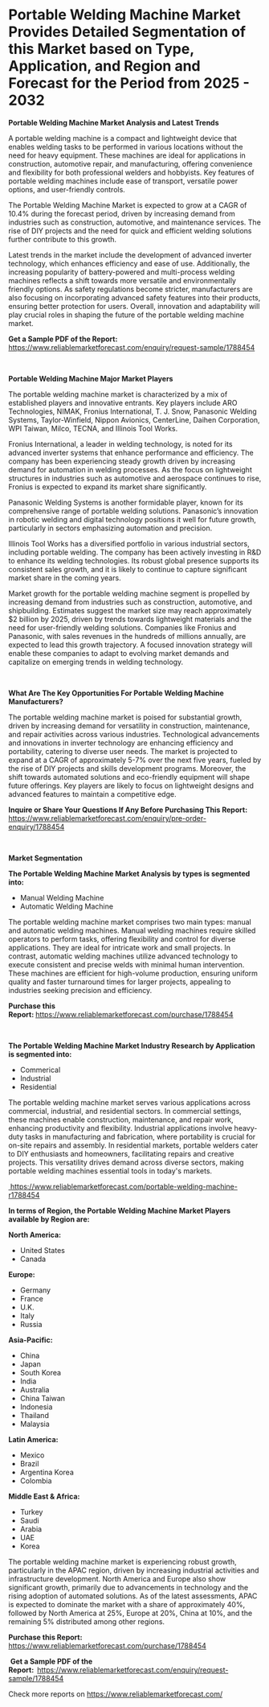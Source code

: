 <p><h1>Portable Welding Machine Market Provides Detailed Segmentation of this Market based on Type, Application, and Region and Forecast for the Period from 2025 - 2032</h1></p><p><strong>Portable Welding Machine Market Analysis and Latest Trends</strong></p>
<p><p>A portable welding machine is a compact and lightweight device that enables welding tasks to be performed in various locations without the need for heavy equipment. These machines are ideal for applications in construction, automotive repair, and manufacturing, offering convenience and flexibility for both professional welders and hobbyists. Key features of portable welding machines include ease of transport, versatile power options, and user-friendly controls.</p><p>The Portable Welding Machine Market is expected to grow at a CAGR of 10.4% during the forecast period, driven by increasing demand from industries such as construction, automotive, and maintenance services. The rise of DIY projects and the need for quick and efficient welding solutions further contribute to this growth. </p><p>Latest trends in the market include the development of advanced inverter technology, which enhances efficiency and ease of use. Additionally, the increasing popularity of battery-powered and multi-process welding machines reflects a shift towards more versatile and environmentally friendly options. As safety regulations become stricter, manufacturers are also focusing on incorporating advanced safety features into their products, ensuring better protection for users. Overall, innovation and adaptability will play crucial roles in shaping the future of the portable welding machine market.</p></p>
<p><strong>Get a Sample PDF of the Report:&nbsp;</strong> <a href="https://www.reliablemarketforecast.com/enquiry/request-sample/1788454?utm_campaign=2232&utm_medium=2&utm_source=Github&utm_content=ia&utm_term=22022025&utm_id=portable-welding-machine">https://www.reliablemarketforecast.com/enquiry/request-sample/1788454</a></p>
<p>&nbsp;</p>
<p><strong>Portable Welding Machine Major Market Players</strong></p>
<p><p>The portable welding machine market is characterized by a mix of established players and innovative entrants. Key players include ARO Technologies, NIMAK, Fronius International, T. J. Snow, Panasonic Welding Systems, Taylor-Winfield, Nippon Avionics, CenterLine, Daihen Corporation, WPI Taiwan, Milco, TECNA, and Illinois Tool Works.</p><p>Fronius International, a leader in welding technology, is noted for its advanced inverter systems that enhance performance and efficiency. The company has been experiencing steady growth driven by increasing demand for automation in welding processes. As the focus on lightweight structures in industries such as automotive and aerospace continues to rise, Fronius is expected to expand its market share significantly.</p><p>Panasonic Welding Systems is another formidable player, known for its comprehensive range of portable welding solutions. Panasonic’s innovation in robotic welding and digital technology positions it well for future growth, particularly in sectors emphasizing automation and precision.</p><p>Illinois Tool Works has a diversified portfolio in various industrial sectors, including portable welding. The company has been actively investing in R&D to enhance its welding technologies. Its robust global presence supports its consistent sales growth, and it is likely to continue to capture significant market share in the coming years.</p><p>Market growth for the portable welding machine segment is propelled by increasing demand from industries such as construction, automotive, and shipbuilding. Estimates suggest the market size may reach approximately $2 billion by 2025, driven by trends towards lightweight materials and the need for user-friendly welding solutions. Companies like Fronius and Panasonic, with sales revenues in the hundreds of millions annually, are expected to lead this growth trajectory. A focused innovation strategy will enable these companies to adapt to evolving market demands and capitalize on emerging trends in welding technology.</p></p>
<p>&nbsp;</p>
<p><strong>What Are The Key Opportunities For Portable Welding Machine Manufacturers?</strong></p>
<p><p>The portable welding machine market is poised for substantial growth, driven by increasing demand for versatility in construction, maintenance, and repair activities across various industries. Technological advancements and innovations in inverter technology are enhancing efficiency and portability, catering to diverse user needs. The market is projected to expand at a CAGR of approximately 5-7% over the next five years, fueled by the rise of DIY projects and skills development programs. Moreover, the shift towards automated solutions and eco-friendly equipment will shape future offerings. Key players are likely to focus on lightweight designs and advanced features to maintain a competitive edge.</p></p>
<p><strong>Inquire or Share Your Questions If Any Before Purchasing This Report:</strong> <a href="https://www.reliablemarketforecast.com/enquiry/pre-order-enquiry/1788454?utm_campaign=2232&utm_medium=2&utm_source=Github&utm_content=ia&utm_term=22022025&utm_id=portable-welding-machine">https://www.reliablemarketforecast.com/enquiry/pre-order-enquiry/1788454</a></p>
<p>&nbsp;</p>
<p><strong>Market Segmentation</strong></p>
<p><strong>The Portable Welding Machine Market Analysis by types is segmented into:</strong></p>
<p><ul><li>Manual Welding Machine</li><li>Automatic Welding Machine</li></ul></p>
<p><p>The portable welding machine market comprises two main types: manual and automatic welding machines. Manual welding machines require skilled operators to perform tasks, offering flexibility and control for diverse applications. They are ideal for intricate work and small projects. In contrast, automatic welding machines utilize advanced technology to execute consistent and precise welds with minimal human intervention. These machines are efficient for high-volume production, ensuring uniform quality and faster turnaround times for larger projects, appealing to industries seeking precision and efficiency.</p></p>
<p><strong>Purchase this Report:&nbsp;</strong><a href="https://www.reliablemarketforecast.com/purchase/1788454?utm_campaign=2232&utm_medium=2&utm_source=Github&utm_content=ia&utm_term=22022025&utm_id=portable-welding-machine">https://www.reliablemarketforecast.com/purchase/1788454</a></p>
<p>&nbsp;</p>
<p><strong>The Portable Welding Machine Market Industry Research by Application is segmented into:</strong></p>
<p><ul><li>Commerical</li><li>Industrial</li><li>Residential</li></ul></p>
<p><p>The portable welding machine market serves various applications across commercial, industrial, and residential sectors. In commercial settings, these machines enable construction, maintenance, and repair work, enhancing productivity and flexibility. Industrial applications involve heavy-duty tasks in manufacturing and fabrication, where portability is crucial for on-site repairs and assembly. In residential markets, portable welders cater to DIY enthusiasts and homeowners, facilitating repairs and creative projects. This versatility drives demand across diverse sectors, making portable welding machines essential tools in today's markets.</p></p>
<p><a href="https://www.reliablemarketforecast.com/portable-welding-machine-r1788454?utm_campaign=2232&utm_medium=2&utm_source=Github&utm_content=ia&utm_term=22022025&utm_id=portable-welding-machine">&nbsp;https://www.reliablemarketforecast.com/portable-welding-machine-r1788454</a></p>
<p><strong>In terms of Region, the Portable Welding Machine Market Players available by Region are:</strong></p>
<p>
    <p> <strong> North America: </strong>
        <ul>
            <li>United States</li>
            <li>Canada</li>
        </ul>
        </p> 
    <p> <strong> Europe: </strong>
        <ul>
            <li>Germany</li>
            <li>France</li>
            <li>U.K.</li>
            <li>Italy</li>
            <li>Russia</li>
        </ul>
        </p> 
    <p> <strong> Asia-Pacific: </strong>
        <ul>
            <li>China</li>
            <li>Japan</li>
            <li>South Korea</li>
            <li>India</li>
            <li>Australia</li>
            <li>China Taiwan</li>
            <li>Indonesia</li>
            <li>Thailand</li>
            <li>Malaysia</li>
        </ul>
        </p> 
    <p> <strong> Latin America: </strong>
        <ul>
            <li>Mexico</li>
            <li>Brazil</li>
            <li>Argentina Korea</li>
            <li>Colombia</li>
        </ul>
        </p> 
    <p> <strong> Middle East & Africa: </strong>
        <ul>
            <li>Turkey</li>
            <li>Saudi</li>
            <li>Arabia</li>
            <li>UAE</li>
            <li>Korea</li>
        </ul>
    </p>
    </p>
<p><p>The portable welding machine market is experiencing robust growth, particularly in the APAC region, driven by increasing industrial activities and infrastructure development. North America and Europe also show significant growth, primarily due to advancements in technology and the rising adoption of automated solutions. As of the latest assessments, APAC is expected to dominate the market with a share of approximately 40%, followed by North America at 25%, Europe at 20%, China at 10%, and the remaining 5% distributed among other regions.</p></p>
<p><strong>Purchase this Report: </strong><a href="https://www.reliablemarketforecast.com/purchase/1788454?utm_campaign=2232&utm_medium=2&utm_source=Github&utm_content=ia&utm_term=22022025&utm_id=portable-welding-machine">https://www.reliablemarketforecast.com/purchase/1788454</a></p>
<p>&nbsp;<strong>Get a Sample PDF of the Report:&nbsp;&nbsp;</strong><a href="https://www.reliablemarketforecast.com/enquiry/request-sample/1788454?utm_campaign=2232&utm_medium=2&utm_source=Github&utm_content=ia&utm_term=22022025&utm_id=portable-welding-machine">https://www.reliablemarketforecast.com/enquiry/request-sample/1788454</a></p>
<p><strong></strong></p>
<p>Check more reports on <a href="https://www.reliablemarketforecast.com/?utm_campaign=2232&utm_medium=2&utm_source=Github&utm_content=ia&utm_term=22022025&utm_id=portable-welding-machine">https://www.reliablemarketforecast.com/</a></p>